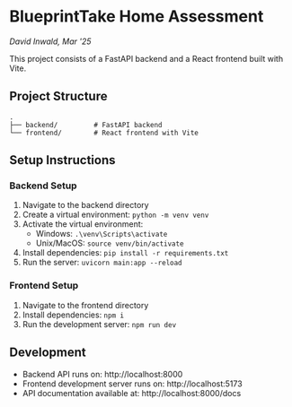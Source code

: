 # BlueprintTake Home Assessment

_David Inwald, Mar '25_

This project consists of a FastAPI backend and a React frontend built with Vite.

## Project Structure

```
.
├── backend/         # FastAPI backend
└── frontend/        # React frontend with Vite
```

## Setup Instructions

### Backend Setup

1. Navigate to the backend directory
2. Create a virtual environment: `python -m venv venv`
3. Activate the virtual environment:
   - Windows: `.\venv\Scripts\activate`
   - Unix/MacOS: `source venv/bin/activate`
4. Install dependencies: `pip install -r requirements.txt`
5. Run the server: `uvicorn main:app --reload`

### Frontend Setup

1. Navigate to the frontend directory
2. Install dependencies: `npm i`
3. Run the development server: `npm run dev`

## Development

- Backend API runs on: http://localhost:8000
- Frontend development server runs on: http://localhost:5173
- API documentation available at: http://localhost:8000/docs
